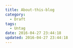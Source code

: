 ```yaml
---
title: About-this-blog
category:
  - Draft
tags:
  - Untag
date: 2016-04-27 23:44:18
updated: 2016-04-27 23:44:18
---
```

<!--more-->

